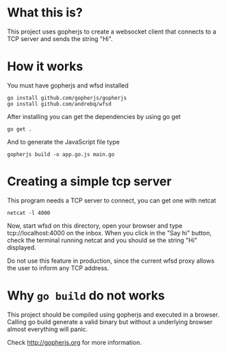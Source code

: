 # What this is?

This project uses gopherjs to create a websocket client that connects to a TCP server and sends the string "Hi".

# How it works

You must have gopherjs and wfsd installed

	go install github.com/gopherjs/gopherjs
	go install github.com/andrebq/wfsd

After installing you can get the dependencies by using go get
	
	go get .

And to generate the JavaScript file type

	gopherjs build -o app.go.js main.go

# Creating a simple tcp server

This program needs a TCP server to connect, you can get one with netcat

	netcat -l 4000

Now, start wfsd on this directory, open your browser and type tcp://localhost:4000 on the inbox. When you click in the "Say hi" button, check the terminal running netcat and you should se the string "Hi" displayed.

Do not use this feature in production, since the current wfsd proxy allows the user to inform any TCP address.

# Why `go build` do not works

This project should be compiled using gopherjs and executed in a browser. Calling go build generate a valid binary but without a underlying browser almost everything will panic.

Check http://gopherjs.org for more information.
